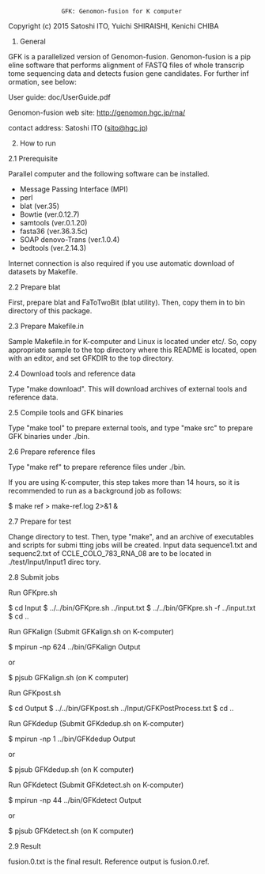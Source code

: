                    GFK: Genomon-fusion for K computer                   

Copyright (c) 2015 Satoshi ITO, Yuichi SHIRAISHI, Kenichi CHIBA 

1. General

GFK is a parallelized version of Genomon-fusion. Genomon-fusion is a pip
eline software that performs alignment of FASTQ files of whole transcrip
tome sequencing data and detects fusion gene candidates. For further inf
ormation, see below:

  User guide:
    doc/UserGuide.pdf

  Genomon-fusion web site:
    http://genomon.hgc.jp/rna/

contact address: Satoshi ITO (sito@hgc.jp)


2. How to run

2.1 Prerequisite

  Parallel computer and the following software can be installed.

  - Message Passing Interface (MPI)
  - perl
  - blat (ver.35)
  - Bowtie (ver.0.12.7)
  - samtools (ver.0.1.20)
  - fasta36 (ver.36.3.5c)
  - SOAP denovo-Trans (ver.1.0.4)
  - bedtools (ver.2.14.3)

  Internet connection is also required if you use automatic download of 
  datasets by Makefile.


2.2 Prepare blat

  First, prepare blat and FaToTwoBit (blat utility). Then, copy them in
  to bin directory of this package.


2.3 Prepare Makefile.in 

  Sample Makefile.in for K-computer and Linux is located under etc/.
  So, copy appropriate sample to the top directory where this README is
  located, open with an editor, and set GFKDIR to the top directory.


2.4 Download tools and reference data

  Type "make download". This will download archives of external tools
  and reference data.


2.5 Compile tools and GFK binaries

  Type "make tool" to prepare external tools, and type "make src" to
  prepare GFK binaries under ./bin.


2.6 Prepare reference files

  Type "make ref" to prepare reference files under ./bin.

  If you are using K-computer, this step takes more than 14 hours, so it
  is recommended to run as a background job as follows:

  $ make ref > make-ref.log 2>&1 &


2.7 Prepare for test

  Change directory to test.
  Then, type "make", and an archive of executables and scripts for submi
  tting jobs will be created. Input data sequence1.txt and sequenc2.txt 
  of CCLE_COLO_783_RNA_08 are to be located in ./test/Input/Input1 direc
  tory.


2.8 Submit jobs

  Run GFKpre.sh

  $ cd Input
  $ ../../bin/GFKpre.sh ../input.txt
  $ ../../bin/GFKpre.sh -f ../input.txt
  $ cd ..


  Run GFKalign (Submit GFKalign.sh on K-computer)

  $ mpirun -np 624 ../bin/GFKalign Output

  or

  $ pjsub GFKalign.sh  (on K computer)


  Run GFKpost.sh

  $ cd Output
  $ ../../bin/GFKpost.sh ../Input/GFKPostProcess.txt
  $ cd ..


  Run GFKdedup (Submit GFKdedup.sh on K-computer)

  $ mpirun -np 1 ../bin/GFKdedup Output

  or

  $ pjsub GFKdedup.sh  (on K computer)


  Run GFKdetect (Submit GFKdetect.sh on K-computer)

  $ mpirun -np 44 ../bin/GFKdetect Output

  or

  $ pjsub GFKdetect.sh  (on K computer)


2.9 Result

  fusion.0.txt is the final result. Reference output is fusion.0.ref.

